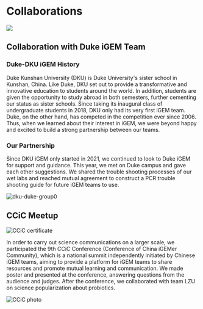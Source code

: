 <div class="h1-bg">
    <h1 class>Collaborations</h1>
    <img src="https://static.igem.wiki/teams/4161/wiki/collab-title.jpg" />
</div>

## Collaboration with Duke iGEM Team

### Duke-DKU iGEM History
Duke Kunshan University (DKU) is Duke University's sister school in Kunshan, China. Like Duke, DKU set out to provide a transformative and innovative education to students around the world. In addition, students are given the opportunity to study abroad in both semesters, further cementing our status as sister schools. Since taking its inaugural class of undergraduate students in 2018, DKU only had its very first iGEM team. Duke, on the other hand, has competed in the competition ever since 2006. Thus, when we learned about their interest in iGEM, we were beyond happy and excited to build a strong partnership between our teams.

### Our Partnership
Since DKU iGEM only started in 2021, we continued to look to Duke iGEM for support and guidance. This year, we met on Duke campus and gave each other suggestions. We shared the trouble shooting processes of our wet labs and reached mutual agreement to construct a PCR trouble shooting guide for future iGEM teams to use. 

![dku-duke-group0](https://static.igem.wiki/teams/4161/wiki/dku-duke-group0.jpeg)


## CCiC Meetup

![CCiC certificate](https://static.igem.wiki/teams/4161/wiki/dkucciccertificate.jpg)

In order to carry out science communications on a larger scale, we participated
the 9th CCiC Conference (Conference of China iGEMer Community), which is a
national summit independently initiated by Chinese iGEM teams, aiming to
provide a platform for iGEM teams to share resources and promote mutual
learning and communication. We made poster and presented at the conference,
answering questions from the audience and judges. After the conference, we
collaborated with team LZU on science popularization about probiotics.

![CCiC photo](https://static.igem.wiki/teams/4161/wiki/ccic-meeting.png)



